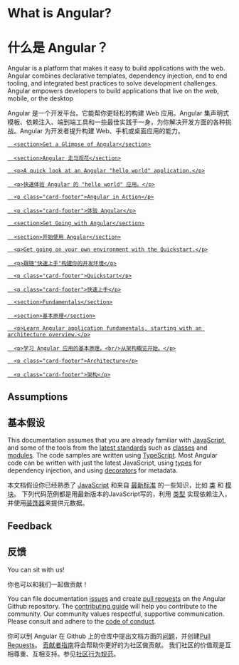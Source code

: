 <h1 class="no-toc">What is Angular?</h1>

<h1 class="no-toc">什么是 Angular？</h1>

Angular is a platform that makes it easy to build applications with the web. Angular combines declarative templates, dependency injection, end to end tooling, and integrated best practices to solve development challenges. Angular empowers developers to build applications that live on the web, mobile, or the desktop

Angular 是一个开发平台。它能帮你更轻松的构建 Web 应用。Angular 集声明式模板、依赖注入、端到端工具和一些最佳实践于一身，为你解决开发方面的各种挑战。Angular 为开发者提升构建 Web、手机或桌面应用的能力。

<div class="card-container">

  <a href="generated/live-examples/toh-pt1/stackblitz.html" target="_blank" class="docs-card"
    title="Experience Angular in a live coding environment">

      <section>Get a Glimpse of Angular</section>

      <section>Angular 走马观花</section>

      <p>A quick look at an Angular "hello world" application.</p>

      <p>快速体验 Angular 的 "hello world" 应用。</p>

      <p class="card-footer">Angular in Action</p>

      <p class="card-footer">体验 Angular</p>

  </a>

  <a href="guide/quickstart" class="docs-card" title="Angular Quickstart">

      <section>Get Going with Angular</section>

      <section>开始使用 Angular</section>

      <p>Get going on your own environment with the Quickstart.</p>

      <p>跟随"快速上手"构建你的开发环境</p>

      <p class="card-footer">Quickstart</p>

      <p class="card-footer">快速上手</p>

  </a>

  <a href="guide/architecture" class="docs-card" title="Angular Architecture">

      <section>Fundamentals</section>

      <section>基本原理</section>

      <p>Learn Angular application fundamentals, starting with an architecture overview.</p>

      <p>学习 Angular 应用的基本原理。<br/>从架构概览开始。</p>

      <p class="card-footer">Architecture</p>

      <p class="card-footer">架构</p>

  </a>

</div>

## Assumptions

## 基本假设

This documentation assumes that you are already familiar with
[JavaScript](https://developer.mozilla.org/en-US/docs/Web/JavaScript/A_re-introduction_to_JavaScript "Learn JavaScript"),
and some of the tools from the
[latest standards](https://babeljs.io/learn-es2015/ "Latest JavaScript standards") such as
[classes](https://developer.mozilla.org/en-US/docs/Web/JavaScript/Reference/Classes "ES2015 Classes")
and [modules](https://developer.mozilla.org/en-US/docs/Web/JavaScript/Reference/Statements/import "ES2015 Modules").
The code samples are written using [TypeScript](https://www.typescriptlang.org/ "TypeScript").
Most Angular code can be written with just the latest JavaScript,
using [types](https://www.typescriptlang.org/docs/handbook/classes.html "TypeScript Types") for dependency injection,
and using [decorators](https://www.typescriptlang.org/docs/handbook/decorators.html "Decorators") for metadata.

本文档假设你已经熟悉了 [JavaScript](https://developer.mozilla.org/en-US/docs/Web/JavaScript/A_re-introduction_to_JavaScript "Learn JavaScript") 和来自 [最新标准](https://babeljs.io/learn-es2015/ "Latest JavaScript standards") 的一些知识，比如  [类](https://developer.mozilla.org/en-US/docs/Web/JavaScript/Reference/Classes "ES2015 Classes") 和 [模块](https://developer.mozilla.org/en-US/docs/Web/JavaScript/Reference/Statements/import "ES2015 Modules")。
下列代码范例都是用最新版本的JavaScript写的，利用 [类型](https://www.typescriptlang.org/docs/handbook/classes.html "TypeScript Types") 实现依赖注入，并使用[装饰器](https://www.typescriptlang.org/docs/handbook/decorators.html "Decorators")来提供元数据。

## Feedback

## 反馈

You can sit with us!

你也可以和我们一起做贡献！

You can file documentation
[issues](https://github.com/angular/angular/issues "Angular Github issues") and create
[pull requests](https://github.com/angular/angular/pulls "Angular Github pull requests")
on the Angular Github repository.
The [contributing guide](https://github.com/angular/angular/blob/master/CONTRIBUTING.md "Contributing guide")
will help you contribute to the community.
Our community values  respectful, supportive communication.
Please consult and adhere to the
[code of conduct](https://github.com/angular/code-of-conduct/blob/master/CODE_OF_CONDUCT.md "contributor code of conduct").


你可以到 Angular 在 Github 上的仓库中提出文档方面的[问题](https://github.com/angular/angular/issues "Angular Github issues")，并创建[Pull Requests](https://github.com/angular/angular/pulls "Angular Github pull requests")。
[贡献者指南](https://github.com/angular/angular/blob/master/CONTRIBUTING.md "贡献者指南")将会帮助你更好的为社区做贡献。
我们社区的价值观是互相尊重、互相支持。参见[社区行为规范](https://github.com/angular/code-of-conduct/blob/master/CODE_OF_CONDUCT.md "contributor code of conduct")。
